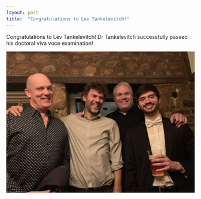 ```yaml
---
layout: post
title:  "Congratulations to Lev Tankelevitch!"
---
```


Congratulations to Lev Tankelevitch! Dr Tankelevitch successfully passed his doctoral viva voce examination!




<div class="logos">
	<div ><img src="/images/VivaLev.jpg"></div>
 </div>
